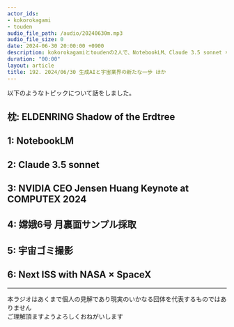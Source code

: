 ```yaml
---
actor_ids:
- kokorokagami
- touden
audio_file_path: /audio/20240630m.mp3
audio_file_size: 0
date: 2024-06-30 20:00:00 +0900
description: kokorokagamiとtoudenの2人で、NotebookLM、Claude 3.5 sonnet など について話しました。
duration: "00:00"
layout: article
title: 192. 2024/06/30 生成AIと宇宙業界の新たな一歩 ほか
---
```


以下のようなトピックについて話をしました。

## 枕: ELDENRING Shadow of the Erdtree
## 1: NotebookLM
## 2: Claude 3.5 sonnet
## 3: NVIDIA CEO Jensen Huang Keynote at COMPUTEX 2024
## 4: 嫦娥6号 月裏面サンプル採取
## 5: 宇宙ゴミ撮影
## 6: Next ISS with NASA × SpaceX

___

本ラジオはあくまで個人の見解であり現実のいかなる団体を代表するものではありません  
ご理解頂ますようよろしくおねがいします  
